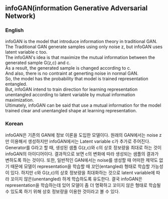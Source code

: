 ## infoGAN(information Generative Adversarial Network)

### English
infoGAN is the model that introduce information theory in traditional GAN.<br>
The Traditional GAN generate samples using only noise z, but infoGAN uses latent variable c too.<br>
The infoGAN's idea is that maximize the mutual information between the generated sample G(z,c) and c.<br>
As a result, the generated sample is changed according to c.<br>
And also, there is no contraint at generting noise in normal GAN.<br>
So, the model has the probability that model is trained representation entangled.<br>
But, infoGAN intend to train direction for learning representation unentangled according to latent variable by mutual information maximization.<br>
Ultimately, infoGAN can be said that use a mutual information for the model trained clear and unentangled shape at learning representation.

### Korean
infoGAN은 기존의 GAN에 정보 이론을 도입한 모델이다. 원래의 GAN에서는 noise z만 이용해서 생성하지만 infoGAN에서는 Latent variable c가 추가로 주어진다. Generator를 G라고 할 때, 생성된 샘플 G(z,c)와 c의 상호 정보량을 최대로 하는 것이 infoGAN의 아이디어이다. 결과적으로 보면 c의 변화에 따라 생성되는 샘플의 결과가 변하도록 하는 것이다. 또한, 일반적인 GAN에서는 noise를 생성할 때 어떠한 제약도 없기 때문에 모델이 representation을 학습할 때 꼬인(entangled) 형태로 학습할 가능성이 있다. 하지만 c와 G(z,c)의 상호 정보량을 최대화하는 것으로 latent variable에 따라 꼬이지 않은(unentangled) 하게 학습하도록 유도한다. 결국 infoGAN은 representation을 학습하는데 있어 모델이 좀 더 명확하고 꼬이지 않은 형태로 학습될 수 있도록 하기 위해 상호 정보량을 이용한 것이라고 볼 수 있다.
